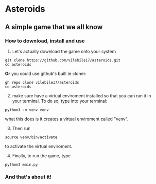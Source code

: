 # Asteroids
## A simple game that we all know
### How to download, install and use

1. Let's actually download the game onto your system

```
git clone https://github.com/vilebile17/asteroids.git
cd asteroids
```
**Or** you could use github's built in cloner:
```
gh repo clone vilebile17/asteroids
cd asteroids
```

2. make sure have a virtual enviroment installed so that you can run it in your terminal.
To do so, type into your terminal:

``` 
python3 -m venv venv
```
what this does is it creates a virtual enviroment called "venv".

3. Then run

```
source venv/bin/activate
```
to activate the virtual enviroment.

4. Finally, to run the game, type

```
python3 main.py
```

### And that's about it!
